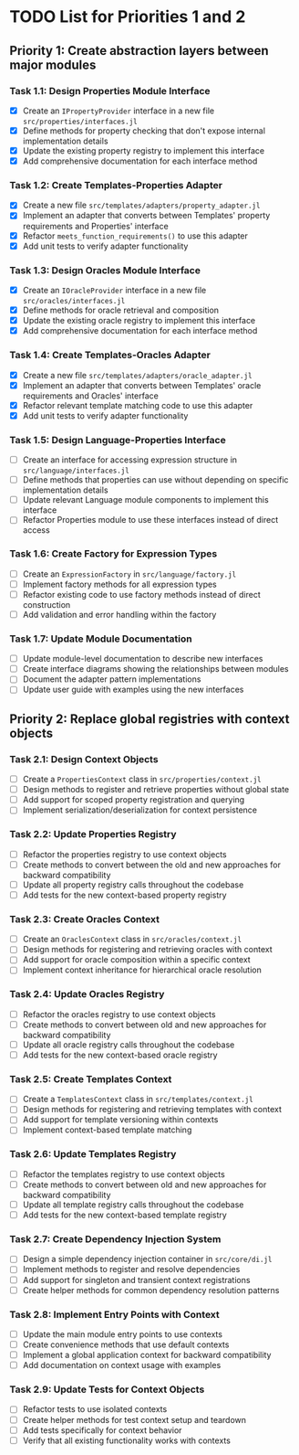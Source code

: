 # TODO List for Priorities 1 and 2

## Priority 1: Create abstraction layers between major modules

### Task 1.1: Design Properties Module Interface

- [x] Create an `IPropertyProvider` interface in a new file `src/properties/interfaces.jl`
- [x] Define methods for property checking that don't expose internal implementation details
- [x] Update the existing property registry to implement this interface
- [x] Add comprehensive documentation for each interface method

### Task 1.2: Create Templates-Properties Adapter

- [x] Create a new file `src/templates/adapters/property_adapter.jl`
- [x] Implement an adapter that converts between Templates' property requirements and Properties' interface
- [x] Refactor `meets_function_requirements()` to use this adapter
- [x] Add unit tests to verify adapter functionality

### Task 1.3: Design Oracles Module Interface

- [x] Create an `IOracleProvider` interface in a new file `src/oracles/interfaces.jl`
- [x] Define methods for oracle retrieval and composition
- [x] Update the existing oracle registry to implement this interface
- [x] Add comprehensive documentation for each interface method

### Task 1.4: Create Templates-Oracles Adapter

- [x] Create a new file `src/templates/adapters/oracle_adapter.jl`
- [x] Implement an adapter that converts between Templates' oracle requirements and Oracles' interface
- [x] Refactor relevant template matching code to use this adapter
- [x] Add unit tests to verify adapter functionality

### Task 1.5: Design Language-Properties Interface

- [ ] Create an interface for accessing expression structure in `src/language/interfaces.jl`
- [ ] Define methods that properties can use without depending on specific implementation details
- [ ] Update relevant Language module components to implement this interface
- [ ] Refactor Properties module to use these interfaces instead of direct access

### Task 1.6: Create Factory for Expression Types

- [ ] Create an `ExpressionFactory` in `src/language/factory.jl`
- [ ] Implement factory methods for all expression types
- [ ] Refactor existing code to use factory methods instead of direct construction
- [ ] Add validation and error handling within the factory

### Task 1.7: Update Module Documentation

- [ ] Update module-level documentation to describe new interfaces
- [ ] Create interface diagrams showing the relationships between modules
- [ ] Document the adapter pattern implementations
- [ ] Update user guide with examples using the new interfaces

## Priority 2: Replace global registries with context objects

### Task 2.1: Design Context Objects

- [ ] Create a `PropertiesContext` class in `src/properties/context.jl`
- [ ] Design methods to register and retrieve properties without global state
- [ ] Add support for scoped property registration and querying
- [ ] Implement serialization/deserialization for context persistence

### Task 2.2: Update Properties Registry

- [ ] Refactor the properties registry to use context objects
- [ ] Create methods to convert between the old and new approaches for backward compatibility
- [ ] Update all property registry calls throughout the codebase
- [ ] Add tests for the new context-based property registry

### Task 2.3: Create Oracles Context

- [ ] Create an `OraclesContext` class in `src/oracles/context.jl`
- [ ] Design methods for registering and retrieving oracles with context
- [ ] Add support for oracle composition within a specific context
- [ ] Implement context inheritance for hierarchical oracle resolution

### Task 2.4: Update Oracles Registry

- [ ] Refactor the oracles registry to use context objects
- [ ] Create methods to convert between old and new approaches for backward compatibility
- [ ] Update all oracle registry calls throughout the codebase
- [ ] Add tests for the new context-based oracle registry

### Task 2.5: Create Templates Context

- [ ] Create a `TemplatesContext` class in `src/templates/context.jl`
- [ ] Design methods for registering and retrieving templates with context
- [ ] Add support for template versioning within contexts
- [ ] Implement context-based template matching

### Task 2.6: Update Templates Registry

- [ ] Refactor the templates registry to use context objects
- [ ] Create methods to convert between old and new approaches for backward compatibility
- [ ] Update all template registry calls throughout the codebase
- [ ] Add tests for the new context-based template registry

### Task 2.7: Create Dependency Injection System

- [ ] Design a simple dependency injection container in `src/core/di.jl`
- [ ] Implement methods to register and resolve dependencies
- [ ] Add support for singleton and transient context registrations
- [ ] Create helper methods for common dependency resolution patterns

### Task 2.8: Implement Entry Points with Context

- [ ] Update the main module entry points to use contexts
- [ ] Create convenience methods that use default contexts
- [ ] Implement a global application context for backward compatibility
- [ ] Add documentation on context usage with examples

### Task 2.9: Update Tests for Context Objects

- [ ] Refactor tests to use isolated contexts
- [ ] Create helper methods for test context setup and teardown
- [ ] Add tests specifically for context behavior
- [ ] Verify that all existing functionality works with contexts
